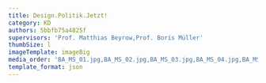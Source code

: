 ```yaml
---
title: Design.Politik.Jetzt!
category: KD
authors: 5bbfb75a4825f
supervisors: 'Prof. Matthias Beyrow,Prof. Boris Müller'
thumbSize: l
imageTemplate: imageBig
media_order: 'BA_MS_01.jpg,BA_MS_02.jpg,BA_MS_03.jpg,BA_MS_04.jpg,BA_MS_05.jpg'
template_format: json
---
```



